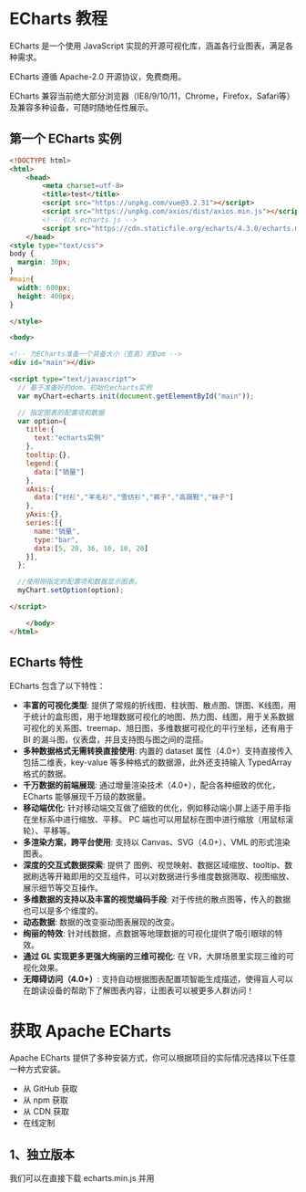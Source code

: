 # ECharts 教程

ECharts 是一个使用 JavaScript 实现的开源可视化库，涵盖各行业图表，满足各种需求。

ECharts 遵循 Apache-2.0 开源协议，免费商用。

ECharts 兼容当前绝大部分浏览器（IE8/9/10/11，Chrome，Firefox，Safari等）及兼容多种设备，可随时随地任性展示。

## 第一个 ECharts 实例

```html
<!DOCTYPE html>
<html>
    <head>
        <meta charset=utf-8>
        <title>test</title>
        <script src="https://unpkg.com/vue@3.2.31"></script>
        <script src="https://unpkg.com/axios/dist/axios.min.js"></script>
        <!-- 引入 echarts.js -->
        <script src="https://cdn.staticfile.org/echarts/4.3.0/echarts.min.js"></script>
    </head>
<style type="text/css">
body {
  margin: 30px;
}
#main{
  width: 600px;
  height: 400px;
}

</style>

<body>

<!-- 为ECharts准备一个具备大小（宽高）的Dom -->
<div id="main"></div>

<script type="text/javascript">
  // 基于准备好的dom，初始化echarts实例
  var myChart=echarts.init(document.getElementById("main"));

  // 指定图表的配置项和数据
  var option={
    title:{
      text:"echarts实例"
    },
    tooltip:{},
    legend:{
      data:["销量"]
    },
    xAxis:{
      data:["衬衫","羊毛衫","雪纺衫","裤子","高跟鞋","袜子"]
    },
    yAxis:{},
    series:[{
      name:"销量",
      type:"bar",
      data:[5, 20, 36, 10, 10, 20]
    }],
  };

  //使用刚指定的配置项和数据显示图表。
  myChart.setOption(option);

</script>

    </body>
</html>
```



## ECharts 特性

ECharts 包含了以下特性：

- **丰富的可视化类型**: 提供了常规的折线图、柱状图、散点图、饼图、K线图，用于统计的盒形图，用于地理数据可视化的地图、热力图、线图，用于关系数据可视化的关系图、treemap、旭日图，多维数据可视化的平行坐标，还有用于 BI 的漏斗图，仪表盘，并且支持图与图之间的混搭。
- **多种数据格式无需转换直接使用**: 内置的 dataset 属性（4.0+）支持直接传入包括二维表，key-value 等多种格式的数据源，此外还支持输入 TypedArray 格式的数据。
- **千万数据的前端展现**: 通过增量渲染技术（4.0+），配合各种细致的优化，ECharts 能够展现千万级的数据量。
- **移动端优化**: 针对移动端交互做了细致的优化，例如移动端小屏上适于用手指在坐标系中进行缩放、平移。 PC 端也可以用鼠标在图中进行缩放（用鼠标滚轮）、平移等。
- **多渲染方案，跨平台使用**: 支持以 Canvas、SVG（4.0+）、VML 的形式渲染图表。
- **深度的交互式数据探索**: 提供了 图例、视觉映射、数据区域缩放、tooltip、数据刷选等开箱即用的交互组件，可以对数据进行多维度数据筛取、视图缩放、展示细节等交互操作。
- **多维数据的支持以及丰富的视觉编码手段**: 对于传统的散点图等，传入的数据也可以是多个维度的。
- **动态数据**: 数据的改变驱动图表展现的改变。
- **绚丽的特效**: 针对线数据，点数据等地理数据的可视化提供了吸引眼球的特效。
- **通过 GL 实现更多更强大绚丽的三维可视化**: 在 VR，大屏场景里实现三维的可视化效果。
- **无障碍访问（4.0+）**: 支持自动根据图表配置项智能生成描述，使得盲人可以在朗读设备的帮助下了解图表内容，让图表可以被更多人群访问！

# 获取 Apache ECharts

Apache ECharts 提供了多种安装方式，你可以根据项目的实际情况选择以下任意一种方式安装。

- 从 GitHub 获取
- 从 npm 获取
- 从 CDN 获取
- 在线定制

## 1、独立版本

我们可以在直接下载 echarts.min.js 并用 **<script>** 标签引入。

[echarts.min.js(4.7.0)](https://cdn.staticfile.org/echarts/4.7.0/echarts.min.js)

另外，开发环境下可以使用源代码版本 echarts.js 并用 **<script>** 标签引入，源码版本包含了常见的错误提示和警告。

[echarts.js(4.7.0)](https://cdn.staticfile.org/echarts/4.7.0/echarts.js)

我们也可以在 ECharts 的官网上直接下载更多丰富的版本，包含了不同主题跟语言，下载地址：https://echarts.apache.org/zh/download.html。

这些构建好的 echarts 提供了下面这几种定制：

- 完全版：`echarts/dist/echarts.js`，体积最大，包含所有的图表和组件，所包含内容参见：`echarts/echarts.all.js`。
- 常用版：`echarts/dist/echarts.common.js`，体积适中，包含常见的图表和组件，所包含内容参见：`echarts/echarts.common.js`。
- 精简版：`echarts/dist/echarts.simple.js`，体积较小，仅包含最常用的图表和组件，所包含内容参见：`echarts/echarts.simple.js`。

------

## 2、使用 CDN 方法

以下推荐国外比较稳定的两个 CDN，国内还没发现哪一家比较好，目前还是建议下载到本地。

- **Staticfile CDN（国内）** : https://cdn.staticfile.org/echarts/4.3.0/echarts.min.js
- **jsDelivr**：https://cdn.jsdelivr.net/npm/echarts@4.3.0/dist/echarts.min.js。
- **cdnjs** : https://cdnjs.cloudflare.com/ajax/libs/echarts/4.3.0/echarts.min.js

------

## 3、NPM 方法

由于 npm 安装速度慢，本教程使用了淘宝的镜像及其命令 cnpm，安装使用介绍参照：[使用淘宝 NPM 镜像](https://www.runoob.com/nodejs/nodejs-npm.html#taobaonpm)。

npm 版本需要大于 3.0，如果低于此版本需要升级它：

```bash
# 查看版本
$ npm -v
2.3.0

#升级 npm
cnpm install npm -g

# 升级或安装 cnpm
npm install cnpm -g
```

通过 cnpm 获取 echarts：

```bash
# 最新稳定版
$ cnpm install echarts --save
```

安装完成后 ECharts 和 zrender 会放在 node_modules 目录下，我们可以直接在项目代码中使用 **require('echarts')** 来使用。

## 实例

```js
var echarts = require('echarts');
 
// 基于准备好的dom，初始化echarts实例
var myChart = echarts.init(document.getElementById('main'));
// 绘制图表
myChart.setOption({
    title: {
        text: 'ECharts 入门示例'
    },
    tooltip: {},
    xAxis: {
        data: ['衬衫', '羊毛衫', '雪纺衫', '裤子', '高跟鞋', '袜子']
    },
    yAxis: {},
    series: [{
        name: '销量',
        type: 'bar',
        data: [5, 20, 36, 10, 10, 20]
    }]
});
```



# 在项目中引入 Apache ECharts

## 引入 ECharts

```js
import * as echarts from 'echarts';

// 基于准备好的dom，初始化echarts实例
var myChart = echarts.init(document.getElementById('main'));
// 绘制图表
myChart.setOption({
  title: {
    text: 'ECharts 入门示例'
  },
  tooltip: {},
  xAxis: {
    data: ['衬衫', '羊毛衫', '雪纺衫', '裤子', '高跟鞋', '袜子']
  },
  yAxis: {},
  series: [
    {
      name: '销量',
      type: 'bar',
      data: [5, 20, 36, 10, 10, 20]
    }
  ]
});
```



## 按需引入 ECharts 图表和组件

上面的代码会引入 ECharts 中所有的图表和组件，但是假如你不想引入所有组件，也可以使用 ECharts 提供的按需引入的接口来打包必须的组件。

```js
// 引入 echarts 核心模块，核心模块提供了 echarts 使用必须要的接口。
import * as echarts from 'echarts/core';
// 引入柱状图图表，图表后缀都为 Chart
import { BarChart } from 'echarts/charts';
// 引入提示框，标题，直角坐标系，数据集，内置数据转换器组件，组件后缀都为 Component
import {
  TitleComponent,
  TooltipComponent,
  GridComponent,
  DatasetComponent,
  TransformComponent
} from 'echarts/components';
// 标签自动布局，全局过渡动画等特性
import { LabelLayout, UniversalTransition } from 'echarts/features';
// 引入 Canvas 渲染器，注意引入 CanvasRenderer 或者 SVGRenderer 是必须的一步
import { CanvasRenderer } from 'echarts/renderers';

// 注册必须的组件
echarts.use([
  TitleComponent,
  TooltipComponent,
  GridComponent,
  DatasetComponent,
  TransformComponent,
  BarChart,
  LabelLayout,
  UniversalTransition,
  CanvasRenderer
]);

// 接下来的使用就跟之前一样，初始化图表，设置配置项
var myChart = echarts.init(document.getElementById('main'));
myChart.setOption({
  // ...
});
```



> 需要注意的是为了保证打包的体积是最小的，ECharts 按需引入的时候不再提供任何渲染器，所以需要选择引入 `CanvasRenderer` 或者 `SVGRenderer` 作为渲染器。这样的好处是假如你只需要使用 svg 渲染模式，打包的结果中就不会再包含无需使用的 `CanvasRenderer` 模块。

我们在示例编辑页的“完整代码”标签提供了非常方便的生成按需引入代码的功能。这个功能会根据当前的配置项动态生成最小的按需引入的代码。你可以直接在你的项目中使用。

## 在 TypeScript 中按需引入

对于使用了 TypeScript 来开发 ECharts 的开发者，我们提供了类型接口来组合出最小的`EChartsOption`类型。这个更严格的类型可以有效帮助你检查出是否少加载了组件或者图表。

```ts
import * as echarts from 'echarts/core';
import {
  BarChart,
  // 系列类型的定义后缀都为 SeriesOption
  BarSeriesOption,
  LineChart,
  LineSeriesOption
} from 'echarts/charts';
import {
  TitleComponent,
  // 组件类型的定义后缀都为 ComponentOption
  TitleComponentOption,
  TooltipComponent,
  TooltipComponentOption,
  GridComponent,
  GridComponentOption,
  // 数据集组件
  DatasetComponent,
  DatasetComponentOption,
  // 内置数据转换器组件 (filter, sort)
  TransformComponent
} from 'echarts/components';
import { LabelLayout, UniversalTransition } from 'echarts/features';
import { CanvasRenderer } from 'echarts/renderers';

// 通过 ComposeOption 来组合出一个只有必须组件和图表的 Option 类型
type ECOption = echarts.ComposeOption<
  | BarSeriesOption
  | LineSeriesOption
  | TitleComponentOption
  | TooltipComponentOption
  | GridComponentOption
  | DatasetComponentOption
>;

// 注册必须的组件
echarts.use([
  TitleComponent,
  TooltipComponent,
  GridComponent,
  DatasetComponent,
  TransformComponent,
  BarChart,
  LabelLayout,
  UniversalTransition,
  CanvasRenderer
]);

const option: ECOption = {
  // ...
};
```



# 图表容器及大小

## 初始化

**在 HTML 中定义有宽度和高度的父容器（推荐）**

通常来说，需要在 HTML 中先定义一个 `<div>` 节点，并且通过 CSS 使得该节点具有宽度和高度。初始化的时候，传入该节点，图表的大小默认即为该节点的大小，除非声明了 `opts.width` 或 `opts.height` 将其覆盖。

```html
<div id="main" style="width: 600px;height:400px;"></div>
<script type="text/javascript">
  var myChart = echarts.init(document.getElementById('main'));
</script>
```

需要注意的是，使用这种方法在调用 `echarts.init` 时需保证容器已经有宽度和高度了。

### 指定图表的大小

如果图表容器不存在宽度和高度，或者，你希望图表宽度和高度不等于容器大小，也可以在初始化的时候指定大小。

```html
<div id="main"></div>
<script type="text/javascript">
  var myChart = echarts.init(document.getElementById('main'), null, {
    width: 600,
    height: 400
  });
</script>
```

### 响应容器大小的变化

**监听图表容器的大小并改变图表大小**

在有些场景下，我们希望当容器大小改变时，图表的大小也相应地改变。

比如，图表容器是一个高度为 400px、宽度为页面 100% 的节点，你希望在浏览器宽度改变的时候，始终保持图表宽度是页面的 100%。

这种情况下，**可以监听页面的 `window.onresize` 事件获取浏览器大小改变的事件**，然后调用 [`echartsInstance.resize`](https://echarts.apache.org/api.html#echartsInstance.resize) 改变图表的大小。

```html
<style>
  #main,
  html,
  body {
    width: 100%;
  }
  #main {
    height: 400px;
  }
</style>
<div id="main"></div>
<script type="text/javascript">
  var myChart = echarts.init(document.getElementById('main'));
  window.onresize = function() {
    myChart.resize();
  };
</script>
```

### 为图表设置特定的大小

除了直接调用 `resize()` 不含参数的形式之外，还可以指定宽度和高度，实现图表大小不等于容器大小的效果。

```js
myChart.resize({
  width: 800,
  height: 400
});
```



> 小贴士：阅读 API 文档的时候要留意接口的定义方式，这一接口有时会被误认为是 myCharts.resize(800, 400) 的形式，但其实不存在这样的调用方式。

### 容器节点被销毁以及被重建时

假设页面中存在多个标签页，每个标签页都包含一些图表。当选中一个标签页的时候，其他标签页的内容在 DOM 中被移除了。这样，当用户再选中这些标签页的时候，就会发现图表“不见”了。

本质上，这是由于图表的容器节点被移除导致的。即使之后该节点被重新添加，图表所在的节点也已经不存在了。

正确的做法是，在图表容器被销毁之后，调用 [`echartsInstance.dispose`](https://echarts.apache.org/api.html#echartsInstance.dispose) 销毁实例，在图表容器重新被添加后再次调用 [echarts.init](https://echarts.apache.org//api.html#echarts.init) 初始化。

> 小贴士：在容器节点被销毁时，总是应调用 [`echartsInstance.dispose`](https://echarts.apache.org/api.html#echartsInstance.dispose) **以销毁实例释放资源，避免内存泄漏**。



# 样式

本文介绍这几种方式，他们的功能范畴可能会有交叉（即同一种细节的效果可能可以用不同的方式实现），但是他们各有各的场景偏好。

- 颜色主题（Theme）
- 调色盘
- 直接样式设置（itemStyle、lineStyle、areaStyle、label、...）
- 视觉映射（visualMap）

## 颜色主题（Theme）

最简单的更改全局样式的方式，是直接采用颜色主题（theme）。例如，在 [示例集合](https://echarts.apache.org/examples) 中，可以通过切换深色模式，直接看到采用主题的效果。

ECharts5 除了一贯的默认主题外，还内置了`'dark'`主题。可以像这样切换成深色模式：

```js
var chart = echarts.init(dom, 'dark');
```



**其他的主题，没有内置在 ECharts 中，需要自己加载**。这些主题可以在 [主题编辑器](https://echarts.apache.org/theme-builder.html) 里访问到。也可以使用这个主题编辑器，自己编辑主题。下载下来的主题可以这样使用：

如果主题保存为 JSON 文件，则需要自行加载和注册，例如：

```js
// 假设主题名称是 "vintage"
$.getJSON('xxx/xxx/vintage.json', function(themeJSON) {
  echarts.registerTheme('vintage', JSON.parse(themeJSON));
  var chart = echarts.init(dom, 'vintage');
});
```



如果保存为 UMD 格式的 JS 文件，文件内部已经做了自注册，直接引入 JS 即可：

```js
// HTML 引入 vintage.js 文件后（假设主题名称是 "vintage"）
var chart = echarts.init(dom, 'vintage');
// ...
```

## 调色盘

调色盘，可以在 option 中设置。它给定了一组颜色，图形、系列会自动从其中选择颜色。 **可以设置全局的调色盘，也可以设置系列自己专属的调色盘。**

```js
option = {
  // 全局调色盘。
  color: [
    '#c23531',
    '#2f4554',
    '#61a0a8',
    '#d48265',
    '#91c7ae',
    '#749f83',
    '#ca8622',
    '#bda29a',
    '#6e7074',
    '#546570',
    '#c4ccd3'
  ],

  series: [
    {
      type: 'bar',
      // 此系列自己的调色盘。
      color: [
        '#dd6b66',
        '#759aa0',
        '#e69d87',
        '#8dc1a9',
        '#ea7e53',
        '#eedd78',
        '#73a373',
        '#73b9bc',
        '#7289ab',
        '#91ca8c',
        '#f49f42'
      ]
      // ...
    },
    {
      type: 'pie',
      // 此系列自己的调色盘。
      color: [
        '#37A2DA',
        '#32C5E9',
        '#67E0E3',
        '#9FE6B8',
        '#FFDB5C',
        '#ff9f7f',
        '#fb7293',
        '#E062AE',
        '#E690D1',
        '#e7bcf3',
        '#9d96f5',
        '#8378EA',
        '#96BFFF'
      ]
      // ...
    }
  ]
};
```

## 直接的样式设置 

直接的样式设置是比较常用设置方式。纵观 ECharts 的 [option](https://echarts.apache.org/option.html#) 中，很多地方可以设置 [itemStyle](https://echarts.apache.org/option.html#series-bar.itemStyle)、[lineStyle](https://echarts.apache.org/option.html#series-line.lineStyle)、[areaStyle](https://echarts.apache.org/option.html#series-line.areaStyle)、[label](https://echarts.apache.org/option.html#series-bar.label) 等等。这些的地方可以直接设置图形元素的颜色、线宽、点的大小、标签的文字、标签的样式等等。

一般来说，ECharts 的各个系列和组件，都遵从这些命名习惯，虽然不同图表和组件中，`itemStyle`、`label` 等可能出现在不同的地方。

在下面例子中我们给气泡图设置了阴影，渐变色等复杂的样式，你可以修改代码中的样式看修改后的效果：

```html
<!DOCTYPE html>
<html>
    <head>
        <meta charset=utf-8>
        <title>test</title>
        <script src="https://unpkg.com/vue@3.2.31"></script>
        <script src="https://unpkg.com/axios/dist/axios.min.js"></script>
        <!-- 引入 echarts.js -->
        <script src="https://cdn.staticfile.org/echarts/4.3.0/echarts.min.js"></script>
    </head>
<style type="text/css">
body {
  margin: 30px;
}
#main{
  height: 400px;
}

</style>

<body>

<!-- 为ECharts准备一个具备大小（宽高）的Dom -->
<div id="main"></div>

<script type="text/javascript">
  // 基于准备好的dom，初始化echarts实例
  var myChart=echarts.init(document.getElementById("main"),"dark");
  window.onresize=function(){
    myChart.resize();
  }
  // 指定图表的配置项和数据
var data = [
  [
    [28604, 77, 17096869, 'Australia', 1990],
    [31163, 77.4, 27662440, 'Canada', 1990],
    [1516, 68, 1154605773, 'China', 1990],
    [13670, 74.7, 10582082, 'Cuba', 1990],
    [28599, 75, 4986705, 'Finland', 1990],
    [29476, 77.1, 56943299, 'France', 1990],
    [31476, 75.4, 78958237, 'Germany', 1990],
    [28666, 78.1, 254830, 'Iceland', 1990],
    [1777, 57.7, 870601776, 'India', 1990],
    [29550, 79.1, 122249285, 'Japan', 1990],
    [2076, 67.9, 20194354, 'North Korea', 1990],
    [12087, 72, 42972254, 'South Korea', 1990],
    [24021, 75.4, 3397534, 'New Zealand', 1990],
    [43296, 76.8, 4240375, 'Norway', 1990],
    [10088, 70.8, 38195258, 'Poland', 1990],
    [19349, 69.6, 147568552, 'Russia', 1990],
    [10670, 67.3, 53994605, 'Turkey', 1990],
    [26424, 75.7, 57110117, 'United Kingdom', 1990],
    [37062, 75.4, 252847810, 'United States', 1990]
  ],
  [
    [44056, 81.8, 23968973, 'Australia', 2015],
    [43294, 81.7, 35939927, 'Canada', 2015],
    [13334, 76.9, 1376048943, 'China', 2015],
    [21291, 78.5, 11389562, 'Cuba', 2015],
    [38923, 80.8, 5503457, 'Finland', 2015],
    [37599, 81.9, 64395345, 'France', 2015],
    [44053, 81.1, 80688545, 'Germany', 2015],
    [42182, 82.8, 329425, 'Iceland', 2015],
    [5903, 66.8, 1311050527, 'India', 2015],
    [36162, 83.5, 126573481, 'Japan', 2015],
    [1390, 71.4, 25155317, 'North Korea', 2015],
    [34644, 80.7, 50293439, 'South Korea', 2015],
    [34186, 80.6, 4528526, 'New Zealand', 2015],
    [64304, 81.6, 5210967, 'Norway', 2015],
    [24787, 77.3, 38611794, 'Poland', 2015],
    [23038, 73.13, 143456918, 'Russia', 2015],
    [19360, 76.5, 78665830, 'Turkey', 2015],
    [38225, 81.4, 64715810, 'United Kingdom', 2015],
    [53354, 79.1, 321773631, 'United States', 2015]
  ]
];

option = {
  backgroundColor: {
    type: 'radial',
    x: 0.3,
    y: 0.3,
    r: 0.8,
    colorStops: [
      {
        offset: 0,
        color: '#f7f8fa'
      },
      {
        offset: 1,
        color: '#cdd0d5'
      }
    ]
  },
  grid: {
    left: 10,
    containLabel: true,
    bottom: 10,
    top: 10,
    right: 30
  },
  xAxis: {
    splitLine: {
      show: false
    }
  },
  yAxis: {
    splitLine: {
      show: false
    },
    scale: true
  },
  series: [
    {
      name: '1990',
      data: data[0],
      type: 'scatter',
      symbolSize: function(data) {
        return Math.sqrt(data[2]) / 5e2;
      },
      emphasis: {
        focus: 'series',
        label: {
          show: true,
          formatter: function(param) {
            return param.data[3];
          },
          position: 'top'
        }
      },
      itemStyle: {
        shadowBlur: 10,
        shadowColor: 'rgba(120, 36, 50, 0.5)',
        shadowOffsetY: 5,
        color: {
          type: 'radial',
          x: 0.4,
          y: 0.3,
          r: 1,
          colorStops: [
            {
              offset: 0,
              color: 'rgb(251, 118, 123)'
            },
            {
              offset: 1,
              color: 'rgb(204, 46, 72)'
            }
          ]
        }
      }
    },
    {
      name: '2015',
      data: data[1],
      type: 'scatter',
      symbolSize: function(data) {
        return Math.sqrt(data[2]) / 5e2;
      },
      emphasis: {
        focus: 'series',
        label: {
          show: true,
          formatter: function(param) {
            return param.data[3];
          },
          position: 'top'
        }
      },
      itemStyle: {
        shadowBlur: 10,
        shadowColor: 'rgba(25, 100, 150, 0.5)',
        shadowOffsetY: 5,
        color: {
          type: 'radial',
          x: 0.4,
          y: 0.3,
          r: 1,
          colorStops: [
            {
              offset: 0,
              color: 'rgb(129, 227, 238)'
            },
            {
              offset: 1,
              color: 'rgb(25, 183, 207)'
            }
          ]
        }
      }
    }
  ]
};

  //使用刚指定的配置项和数据显示图表。
  myChart.setOption(option);

</script>

    </body>
</html>
```

## 高亮的样式：emphasis

在鼠标悬浮到图形元素上时，一般会出现高亮的样式。默认情况下，高亮的样式是根据普通样式自动生成的。但是高亮的样式也可以自己定义，主要是通过 [emphasis](https://echarts.apache.org/option.html#series-bar.emphasis) 属性来定制。[emphsis](https://echarts.apache.org/option.html#series-bar.emphasis) 中的结构，和普通样式的结构相同，例如：

```js
option = {
  series: {
    type: 'scatter',

    // 普通样式。
    itemStyle: {
      // 点的颜色。
      color: 'red'
    },
    label: {
      show: true,
      // 标签的文字。
      formatter: 'This is a normal label.'
    },

    // 高亮样式。
    emphasis: {
      itemStyle: {
        // 高亮时点的颜色。
        color: 'blue'
      },
      label: {
        show: true,
        // 高亮时标签的文字。
        formatter: 'This is a emphasis label.'
      }
    }
  }
};
```



注意：在 ECharts4 以前，高亮和普通样式的写法，是这样的：

```js
option = {
  series: {
    type: 'scatter',

    itemStyle: {
      // 普通样式。
      normal: {
        // 点的颜色。
        color: 'red'
      },
      // 高亮样式。
      emphasis: {
        // 高亮时点的颜色。
        color: 'blue'
      }
    },

    label: {
      // 普通样式。
      normal: {
        show: true,
        // 标签的文字。
        formatter: 'This is a normal label.'
      },
      // 高亮样式。
      emphasis: {
        show: true,
        // 高亮时标签的文字。
        formatter: 'This is a emphasis label.'
      }
    }
  }
};
```



这种写法 **仍然被兼容**，但是，不再推荐。事实上，**多数情况下，开发者只想配置普通状态下的样式，而使用默认的高亮样式。**所以在 ECharts4 中，支持不写 `normal` 的配置方法（即前一个代码片段里的写法），使得配置项更扁平简单。

## 通过 visualMap 组件设定样式

[visualMap 组件](https://echarts.apache.org/option.html#visualMap) 能指定数据到颜色、图形尺寸的映射规则，详见 [数据的视觉映射](https://echarts.apache.org/handbook/zh/concepts/visual-map)。